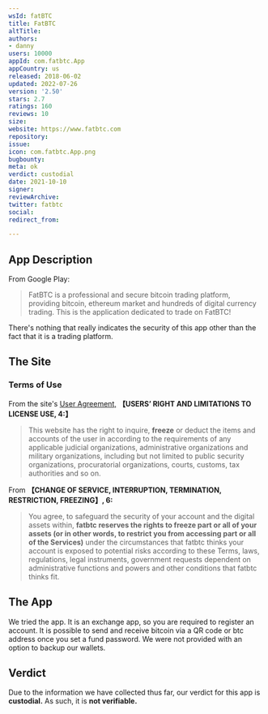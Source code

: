```yaml
---
wsId: fatBTC
title: FatBTC
altTitle: 
authors:
- danny
users: 10000
appId: com.fatbtc.App
appCountry: us
released: 2018-06-02
updated: 2022-07-26
version: '2.50'
stars: 2.7
ratings: 160
reviews: 10
size: 
website: https://www.fatbtc.com
repository: 
issue: 
icon: com.fatbtc.App.png
bugbounty: 
meta: ok
verdict: custodial
date: 2021-10-10
signer: 
reviewArchive: 
twitter: fatbtc
social: 
redirect_from: 

---
```


## App Description
From Google Play:

> FatBTC is a professional and secure bitcoin trading platform, providing bitcoin, ethereum market and hundreds of digital currency trading.
This is the application dedicated to trade on FatBTC!

There's nothing that really indicates the security of this app other than the fact that it is a trading platform.

## The Site

### Terms of Use
From the site's [User Agreement,](https://www.fatbtc.com/service) **【USERS’ RIGHT AND LIMITATIONS TO LICENSE USE, 4:】**

> This website has the right to inquire, **freeze** or deduct the items and accounts of the user in according to the requirements of any applicable judicial organizations, administrative organizations and military organizations, including but not limited to public security organizations, procuratorial organizations, courts, customs, tax authorities and so on.

From **【CHANGE OF SERVICE, INTERRUPTION, TERMINATION, RESTRICTION, FREEZING】, 6:**
> You agree, to safeguard the security of your account and the digital assets within, **fatbtc reserves the rights to freeze part or all of your assets (or in other words, to restrict you from accessing part or all of the Services)** under the circumstances that fatbtc thinks your account is exposed to potential risks according to these Terms, laws, regulations, legal instruments, government requests dependent on administrative functions and powers and other conditions that fatbtc thinks fit.

## The App
We tried the app. It is an exchange app, so you are required to register an account. It is possible to send and receive bitcoin via a QR code or btc address once you set a fund password. We were not provided with an option to backup our wallets.

## Verdict
Due to the information we have collected thus far, our verdict for this app is **custodial.** As such, it is **not verifiable.**


